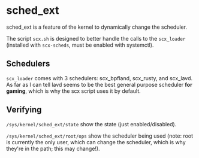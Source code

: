 # sched_ext

sched_ext is a feature of the kernel to dynamically change the scheduler.

The script `scx.sh` is designed to better handle the calls to the `scx_loader` (installed with `scx-scheds`, must be enabled with systemctl).

## Schedulers

`scx_loader` comes with 3 schedulers: scx_bpfland, scx_rusty, and scx_lavd. As far as I can tell lavd seems to be the best general purpose scheduler **for gaming**, which is why the scx script uses it by default.

## Verifying

`/sys/kernel/sched_ext/state` show the state (just enabled/disabled).

`/sys/kernel/sched_ext/root/ops` show the scheduler being used (note: root is currently the only user, which can change the scheduler, which is why they're in the path; this may change!).
